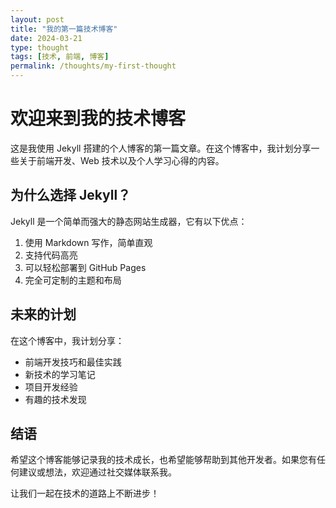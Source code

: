 ```yaml
---
layout: post
title: "我的第一篇技术博客"
date: 2024-03-21
type: thought
tags: [技术, 前端, 博客]
permalink: /thoughts/my-first-thought
---
```


# 欢迎来到我的技术博客

这是我使用 Jekyll 搭建的个人博客的第一篇文章。在这个博客中，我计划分享一些关于前端开发、Web 技术以及个人学习心得的内容。

## 为什么选择 Jekyll？

Jekyll 是一个简单而强大的静态网站生成器，它有以下优点：

1. 使用 Markdown 写作，简单直观
2. 支持代码高亮
3. 可以轻松部署到 GitHub Pages
4. 完全可定制的主题和布局

## 未来的计划

在这个博客中，我计划分享：

- 前端开发技巧和最佳实践
- 新技术的学习笔记
- 项目开发经验
- 有趣的技术发现

## 结语

希望这个博客能够记录我的技术成长，也希望能够帮助到其他开发者。如果您有任何建议或想法，欢迎通过社交媒体联系我。

让我们一起在技术的道路上不断进步！ 